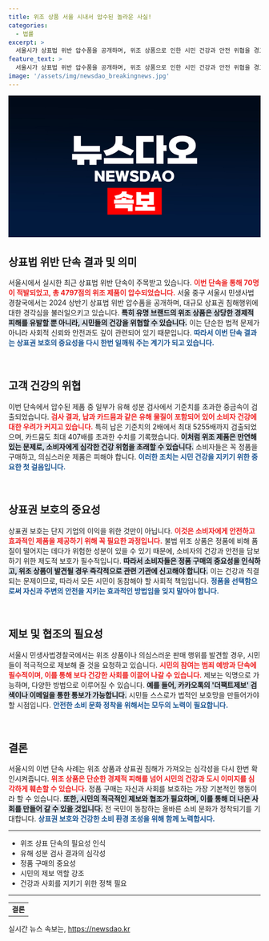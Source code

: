 ```yaml
---
title: 위조 상품 서울 시내서 압수된 놀라운 사실!
categories:
  - 법률
excerpt: >
  서울시가 상표법 위반 압수품을 공개하며, 위조 상품으로 인한 시민 건강과 안전 위협을 경고했습니다. 압수된 제품에서 유해 중금속이 검출돼 정품 구매의 중요성이 강조됩니다.
feature_text: >
  서울시가 상표법 위반 압수품을 공개하며, 위조 상품으로 인한 시민 건강과 안전 위협을 경고했습니다. 압수된 제품에서 유해 중금속이 검출돼 정품 구매의 중요성이 강조됩니다.
image: '/assets/img/newsdao_breakingnews.jpg'
---
```


<p><img src="/assets/img/newsdao_breakingnews.jpg" alt="firstkoreanews 속보" /></p>

<h2 data-ke-size="size26">상표법 위반 단속 결과 및 의미</h2>

<p data-ke-size="size16">서울시에서 실시한 최근 상표법 위반 단속이 주목받고 있습니다. <b><span style="color: #ee2323;">이번 단속을 통해 70명이 적발되었고, 총 4797점의 위조 제품이 압수되었습니다.</span></b> 서울 중구 서울시 민생사법경찰국에서는 2024 상반기 상표법 위반 압수품을 공개하며, 대규모 상표권 침해행위에 대한 경각심을 불러일으키고 있습니다. <b><span style="background-color: #21538527;">특히 유명 브랜드의 위조 상품은 상당한 경제적 피해를 유발할 뿐 아니라, 시민들의 건강을 위협할 수 있습니다.</span></b> 이는 단순한 법적 문제가 아니라 사회적 신뢰와 안전과도 깊이 관련되어 있기 때문입니다. <b><span style="color: #1a5490;">따라서 이번 단속 결과는 상표권 보호의 중요성을 다시 한번 일깨워 주는 계기가 되고 있습니다.</span></b></p>

<p data-ke-size="size16">&nbsp;</p>

<h2 data-ke-size="size26">고객 건강의 위협</h2>

<p data-ke-size="size16">이번 단속에서 압수된 제품 중 일부가 유해 성분 검사에서 기준치를 초과한 중금속이 검출되었습니다. <b><span style="color: #ee2323;">검사 결과, 납과 카드뮴과 같은 유해 물질이 포함되어 있어 소비자 건강에 대한 우려가 커지고 있습니다.</span></b> 특히 납은 기준치의 2배에서 최대 5255배까지 검출되었으며, 카드뮴도 최대 407배를 초과한 수치를 기록했습니다. <b><span style="background-color: #21538527;">이처럼 위조 제품은 만연해 있는 문제로, 소비자에게 심각한 건강 위험을 초래할 수 있습니다.</span></b> 소비자들은 꼭 정품을 구매하고, 의심스러운 제품은 피해야 합니다. <b><span style="color: #1a5490;">이러한 조치는 시민 건강을 지키기 위한 중요한 첫 걸음입니다.</span></b></p>

<p data-ke-size="size16">&nbsp;</p>

<h2 data-ke-size="size26">상표권 보호의 중요성</h2>

<p data-ke-size="size16">상표권 보호는 단지 기업의 이익을 위한 것만이 아닙니다. <b><span style="color: #ee2323;">이것은 소비자에게 안전하고 효과적인 제품을 제공하기 위해 꼭 필요한 과정입니다.</span></b> 불법 위조 상품은 정품에 비해 품질이 떨어지는 데다가 위험한 성분이 있을 수 있기 때문에, 소비자의 건강과 안전을 담보하기 위한 제도적 보호가 필수적입니다. <b><span style="background-color: #21538527;">따라서 소비자들은 정품 구매의 중요성을 인식하고, 위조 상품이 발견될 경우 즉각적으로 관련 기관에 신고해야 합니다.</span></b> 이는 건강과 직결되는 문제이므로, 따라서 모든 시민이 동참해야 할 사회적 책임입니다. <b><span style="color: #1a5490;">정품을 선택함으로써 자신과 주변의 안전을 지키는 효과적인 방법임을 잊지 말아야 합니다.</span></b></p>

<p data-ke-size="size16">&nbsp;</p>

<h2 data-ke-size="size26">제보 및 협조의 필요성</h2>

<p data-ke-size="size16">서울시 민생사법경찰국에서는 위조 상품이나 의심스러운 판매 행위를 발견할 경우, 시민들이 적극적으로 제보해 줄 것을 요청하고 있습니다. <b><span style="color: #ee2323;">시민의 참여는 범죄 예방과 단속에 필수적이며, 이를 통해 보다 건강한 사회를 이끌어 나갈 수 있습니다.</span></b> 제보는 익명으로 가능하며, 다양한 방법으로 이루어질 수 있습니다. <b><span style="background-color: #21538527;">예를 들어, 카카오톡의 '더팩트제보' 검색이나 이메일을 통한 통보가 가능합니다.</span></b> 시민들 스스로가 법적인 보호망을 만들어가야 할 시점입니다. <b><span style="color: #1a5490;">안전한 소비 문화 정착을 위해서는 모두의 노력이 필요합니다.</span></b></p>

<p data-ke-size="size16">&nbsp;</p>

<h2 data-ke-size="size26">결론</h2>

<p data-ke-size="size16">서울시의 이번 단속 사례는 위조 상품과 상표권 침해가 가져오는 심각성을 다시 한번 확인시켜줍니다. <b><span style="color: #ee2323;">위조 상품은 단순한 경제적 피해를 넘어 시민의 건강과 도시 이미지를 심각하게 훼손할 수 있습니다.</span></b> 정품 구매는 자신과 사회를 보호하는 가장 기본적인 행동이라 할 수 있습니다. <b><span style="background-color: #21538527;">또한, 시민의 적극적인 제보와 협조가 필요하며, 이를 통해 더 나은 사회를 만들어 갈 수 있을 것입니다.</span></b> 전 국민이 동참하는 올바른 소비 문화가 정착되기를 기대합니다. <b><span style="color: #1a5490;">상표권 보호와 건강한 소비 환경 조성을 위해 함께 노력합시다.</span></b></p>

<hr>

<ul>
  <li>위조 상표 단속의 필요성 인식</li>
  <li>유해 성분 검사 결과의 심각성</li>
  <li>정품 구매의 중요성</li>
  <li>시민의 제보 역할 강조</li>
  <li>건강과 사회를 지키기 위한 정책 필요</li>
</ul>

<hr>

<table>
  <tr>
    <td style="text-align: center; height: 17px;"><b>결론</b></td>
  </tr>
</table>
실시간 뉴스 속보는, <a href="https://newsdao.kr" rel="dofollow">https://newsdao.kr</a>


